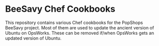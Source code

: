 BeeSavy Chef Cookbooks
====

This repository contains various Chef cookbooks for the PopShops BeeSavy project.  Most of them
are used to update the ancient version of Ubuntu on OpsWorks.  These can be removed if/when OpsWorks
gets an updated version of Ubuntu.
